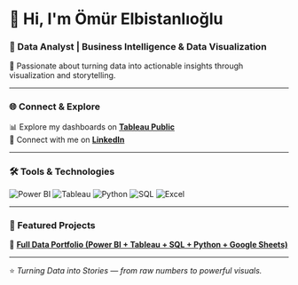 # 👋 Hi, I'm Ömür Elbistanlıoğlu  
### 💼 Data Analyst | Business Intelligence & Data Visualization  
📍 Passionate about turning data into actionable insights through visualization and storytelling.

---

### 🌐 Connect & Explore  
📊 Explore my dashboards on [**Tableau Public**](https://public.tableau.com/app/profile/omurelbi/vizzes)  
💼 Connect with me on [**LinkedIn**](https://www.linkedin.com/in/%C3%B6m%C3%BCr-elbistanl%C4%B1o%C4%9Flu-b41b67375/)  

---

### 🛠️ Tools & Technologies  

![Power BI](https://img.shields.io/badge/Power_BI-Data_Analytics-F2C811?style=for-the-badge&logo=powerbi&logoColor=black)
![Tableau](https://img.shields.io/badge/Tableau-Data_Visualization-E97627?style=for-the-badge&logo=tableau&logoColor=white)
![Python](https://img.shields.io/badge/Python-Data_Science-3776AB?style=for-the-badge&logo=python&logoColor=white)
![SQL](https://img.shields.io/badge/SQL-Database-CC2927?style=for-the-badge&logo=postgresql&logoColor=white)
![Excel](https://img.shields.io/badge/Excel-Data_Cleaning-217346?style=for-the-badge&logo=microsoft-excel&logoColor=white)

---

### 🌟 Featured Projects  

📂 [**Full Data Portfolio (Power BI + Tableau + SQL + Python + Google Sheets)**](https://drive.google.com/drive/u/1/folders/1EB9HpfrixQXcjRTBZKtYung-WajSpX_f)

---

⭐ *Turning Data into Stories — from raw numbers to powerful visuals.*
